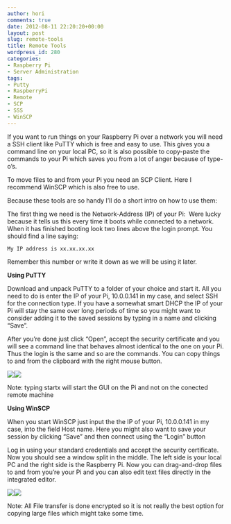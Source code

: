 ```yaml
---
author: hori
comments: true
date: 2012-08-11 22:20:20+00:00
layout: post
slug: remote-tools
title: Remote Tools
wordpress_id: 280
categories:
- Raspberry Pi
- Server Administration
tags:
- Putty
- RaspberryPi
- Remote
- SCP
- SSS
- WinSCP
---
```


If you want to run things on your Raspberry Pi over a network you will need a SSH client like PuTTY which is free and easy to use. This gives you a command line on your local PC, so it is also possible to copy-paste the commands to your Pi which saves you from a lot of anger because of type-o’s.

To move files to and from your Pi you need an SCP Client. Here I recommend WinSCP which is also free to use.

Because these tools are so handy I’ll do a short intro on how to use them:

The first thing we need is the Network-Address (IP) of your Pi:  Were lucky because it tells us this every time it boots while connected to a network. When it has finished booting look two lines above the login prompt. You should find a line saying:

    
    My IP address is xx.xx.xx.xx


Remember this number or write it down as we will be using it later.

**Using PuTTY**

Download and unpack PuTTY to a folder of your choice and start it. All you need to do is enter the IP of your Pi, 10.0.0.141 in my case, and select SSH for the connection type. If you have a somewhat smart DHCP the IP of your Pi will stay the same over long periods of time so you might want to consider adding it to the saved sessions by typing in a name and clicking “Save”.

After you’re done just click “Open”, accept the security certificate and you will see a command line that behaves almost identical to the one on your Pi. Thus the login is the same and so are the commands. You can copy things to and from the clipboard with the right mouse button.

[![](http://www.miraculum.ch/wp-content/uploads/putty-300x288.jpg)](http://www.miraculum.ch/wp-content/uploads/putty.jpg)[![](http://www.miraculum.ch/wp-content/uploads/putty2-300x233.jpg)](http://www.miraculum.ch/wp-content/uploads/putty2.jpg)

Note: typing startx will start the GUI on the Pi and not on the conected remote machine

**Using WinSCP**

When you start WinSCP just input the the IP of your Pi, 10.0.0.141 in my case, into the field Host name. Here you might also want to save your session by clicking “Save” and then connect using the “Login” button

Log in using your standard credentials and accept the security certificate. Now you should see a window split in the middle. The left side is your local PC and the right side is the Raspberry Pi. Now you can drag-and-drop files to and from you’re your Pi and you can also edit text files directly in the integrated editor.

[![](http://www.miraculum.ch/wp-content/uploads/winscp-300x212.jpg)](http://www.miraculum.ch/wp-content/uploads/winscp.jpg)[![](http://www.miraculum.ch/wp-content/uploads/winscp2-300x229.jpg)](http://www.miraculum.ch/wp-content/uploads/winscp2.jpg)

Note: All File transfer is done encrypted so it is not really the best option for copying large files which might take some time.
